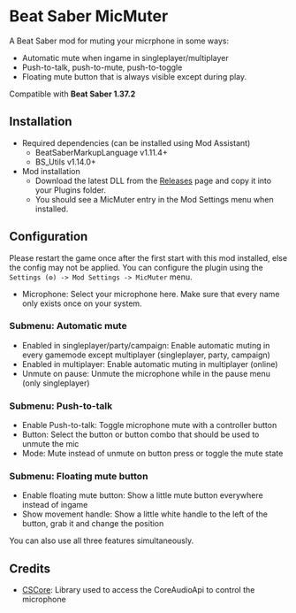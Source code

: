 # Beat Saber MicMuter
A Beat Saber mod for muting your micrphone in some ways:
* Automatic mute when ingame in singleplayer/multiplayer
* Push-to-talk, push-to-mute, push-to-toggle
* Floating mute button that is always visible except during play.

Compatible with **Beat Saber 1.37.2**

## Installation
* Required dependencies (can be installed using Mod Assistant)
    * BeatSaberMarkupLanguage v1.11.4+
    * BS_Utils v1.14.0+
* Mod installation
    * Download the latest DLL from the [Releases](https://github.com/techdiem/BeatSaberMicMuter/releases/latest) page and copy it into your Plugins folder.
    * You should see a MicMuter entry in the Mod Settings menu when installed.

## Configuration
Please restart the game once after the first start with this mod installed, else the config may not be applied.
You can configure the plugin using the  `Settings (⚙) -> Mod Settings -> MicMuter` menu.

* Microphone: Select your microphone here. Make sure that every name only exists once on your system.
### Submenu: Automatic mute
* Enabled in singleplayer/party/campaign: Enable automatic muting in every gamemode except multiplayer (singleplayer, party, campaign)
* Enabled in multiplayer: Enable automatic muting in multiplayer (online)
* Unmute on pause: Unmute the microphone while in the pause menu (only singleplayer)
### Submenu: Push-to-talk
* Enable Push-to-talk: Toggle microphone mute with a controller button
* Button: Select the button or button combo that should be used to unmute the mic
* Mode: Mute instead of unmute on button press or toggle the mute state
### Submenu: Floating mute button
* Enable floating mute button: Show a little mute button everywhere instead of ingame
* Show movement handle: Show a little white handle to the left of the button, grab it and change the position

You can also use all three features simultaneously.


## Credits 
* [CSCore](https://github.com/filoe/cscore): Library used to access the CoreAudioApi to control the microphone